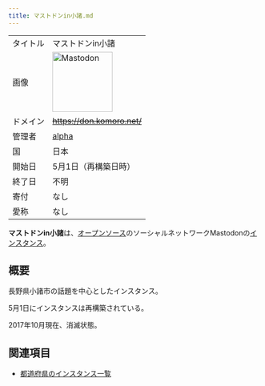 ```yaml
---
title: マストドンin小諸.md
---
```

<div>

|          |                                                                                                                                                                                                                                                                                                        |
|----------|--------------------------------------------------------------------------------------------------------------------------------------------------------------------------------------------------------------------------------------------------------------------------------------------------------|
| タイトル | マストドンin小諸                                                                                                                                                                                                                                                                                       |
| 画像     | [<img src="/images/thumb/0/00/Mastodon_logo.png/120px-Mastodon_logo.png" srcset="/images/thumb/0/00/Mastodon_logo.png/180px-Mastodon_logo.png 1.5x, /images/0/00/Mastodon_logo.png 2x" width="120" height="120" alt="Mastodon" />](/%E3%83%95%E3%82%A1%E3%82%A4%E3%83%AB:Mastodon_logo.png "Mastodon") |
| ドメイン | ~~<a href="https://don.komoro.net/" rel="nofollow">https://don.komoro.net/</a>~~                                                                                                                                                                                                                       |
| 管理者   | <a href="https://don.komoro.net/@alpha" rel="nofollow">alpha</a>                                                                                                                                                                                                                                       |
| 国       | 日本                                                                                                                                                                                                                                                                                                   |
| 開始日   | 5月1日（再構築日時）                                                                                                                                                                                                                                                                                   |
| 終了日   | 不明                                                                                                                                                                                                                                                                                                   |
| 寄付     | なし                                                                                                                                                                                                                                                                                                   |
| 愛称     | なし                                                                                                                                                                                                                                                                                                   |

**マストドンin小諸**は、[オープンソース](/%E3%82%AA%E3%83%BC%E3%83%97%E3%83%B3%E3%82%BD%E3%83%BC%E3%82%B9 "オープンソース")のソーシャルネットワークMastodonの[インスタンス](/%E3%82%A4%E3%83%B3%E3%82%B9%E3%82%BF%E3%83%B3%E3%82%B9 "インスタンス")。

## 概要

長野県小諸市の話題を中心としたインスタンス。

5月1日にインスタンスは再構築されている。

2017年10月現在、消滅状態。

## 関連項目

-   [都道府県のインスタンス一覧](/%E9%83%BD%E9%81%93%E5%BA%9C%E7%9C%8C%E3%81%AE%E3%82%A4%E3%83%B3%E3%82%B9%E3%82%BF%E3%83%B3%E3%82%B9%E4%B8%80%E8%A6%A7 "都道府県のインスタンス一覧")

</div>
